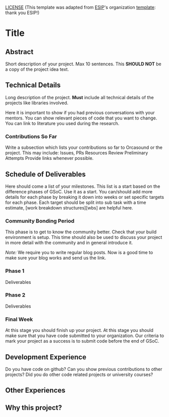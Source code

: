 [LICENSE]([LICENSE](https://github.com/orcasound/orcagsoc/blob/master/GUIDE_LICENSE.md)) (This template was adapted from [ESIP](https://www.esipfed.org/)'s organization [template](https://github.com/ESIPFed/gsoc/blob/master/STUDENT-proposal-template.md): thank you ESIP!)

#  Title 

## Abstract

Short description of your project. Max 10 sentences. This **SHOULD NOT** be a
copy of the project idea text.

## Technical Details

Long description of the project. **Must** include all technical details of the
projects like libraries involved.

Here it is important to show if you had previous conversations with your
mentors. You can show relevant pieces of code that you want to change. You can
link to literature you used during the research.

### Contributions So Far
Write a subsection which lists your contributions so far to Orcasound or the project. This may include:
Issues, PRs
Resources Review
Preliminary Attempts
Provide links whenever possible.

## Schedule of Deliverables

Here should come a list of your milestones. This list is a start based on the
difference phases of GSoC. Use it as a start. You can/should add more details
for each phase by breaking it down into weeks or set specific targets for each
phase. Each target should be split into sub task with a time estimate, [work
breakdown structures][wbs] are helpful here.

### **Community Bonding Period**

This phase is to get to know the community better. Check that your build
environment is setup. This time should also be used to discuss your project in
more detail with the community and in general introduce it. 

*Note:* We require you to write regular blog posts. Now is a good time to make
sure your blog works and send us the link.

### **Phase 1**

Deliverables

### **Phase 2**

Deliverables

### **Final Week**

At this stage you should finish up your project. At this stage you should make
sure that you have code submitted to your organization. Our criteria to mark
your project as a success is to submit code before the end of GSoC.

## Development Experience

Do you have code on github? Can you show previous contributions to other projects?
Did you do other code related projects or university courses?

## Other Experiences


## Why this project?
